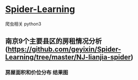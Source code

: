 # [Spider-Learning](https://github.com/geyixin/Spider-Learning)
爬虫相关 python3

## 南京9个主要县区的房租情况分析(https://github.com/geyixin/Spider-Learning/tree/master/NJ-lianjia-spider)
### 房屋面积和价位分布 结果图
